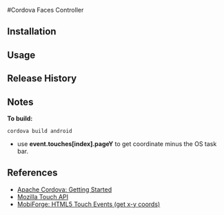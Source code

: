 #Cordova Faces Controller

## Installation

## Usage 

## Release History

## Notes

**To build:**

	cordova build android
	
- use **event.touches[index].pageY** to get coordinate minus the OS task bar.

## References
- [Apache Cordova: Getting Started](https://ccoenraets.github.io/cordova-tutorial/create-cordova-project.html)
- [Mozilla Touch API](https://developer.mozilla.org/en-US/docs/Web/API/Touch_events)
- [MobiForge: HTML5 Touch Events (get x-y coords)](https://developer.mozilla.org/en-US/docs/Web/API/Touch_events)
